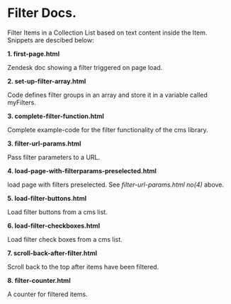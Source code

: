 # Filter Docs.


Filter Items in a Collection List based on text content inside the Item. Snippets are descibed below:

**1. first-page.html**

Zendesk doc showing a filter triggered on page load.

**2. set-up-filter-array.html**

Code defines filter groups in an array and store it in a variable called myFilters.

**3. complete-filter-function.html**

Complete example-code for the filter functionality of the cms library.

**3. filter-url-params.html**

Pass filter parameters to a URL.

**4. load-page-with-filterparams-preselected.html**

load page with filters preselected. See *filter-url-params.html no(4)* above.

**5. load-filter-buttons.html**

Load filter buttons from a cms list.

**6. load-filter-checkboxes.html**

Load filter check boxes from a cms list.

**7. scroll-back-after-filter.html**

Scroll back to the top after items have been filtered.

**8. filter-counter.html**

A counter for filtered items.